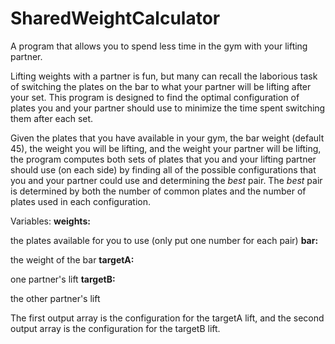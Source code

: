 # SharedWeightCalculator
A program that allows you to spend less time in the gym with your lifting partner.

Lifting weights with a partner is fun, but many can recall the laborious task of switching the plates on the bar to what your partner will be lifting after your set.
This program is designed to find the optimal configuration of plates you and your partner should use to minimize the time spent switching them after each set.

Given the plates that you have available in your gym, the bar weight (default 45), the weight you will be lifting, and the weight your partner will be lifting, the program 
computes both sets of plates that you and your lifting partner should use (on each side) by finding all of the possible configurations that you and your partner could use and
determining the _best_ pair. The _best_ pair is determined by both the number of common plates and the number of plates used in each configuration.

Variables:
**weights:** 

the plates available for you to use (only put one number for each pair)
**bar:** 

the weight of the bar
**targetA:** 

one partner's lift
**targetB:** 

the other partner's lift

The first output array is the configuration for the targetA lift, and the second output array is the configuration for the targetB lift.

